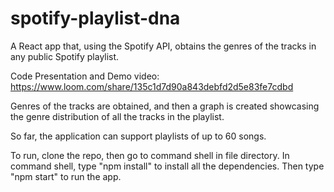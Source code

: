 # spotify-playlist-dna
A React app that, using the Spotify API, obtains the genres of the tracks in any public Spotify playlist.

Code Presentation and Demo video: https://www.loom.com/share/135c1d7d90a843debfd2d5e83fe7cdbd

Genres of the tracks are obtained, and then a graph is created showcasing the genre distribution of all the tracks in the playlist.

So far, the application can support playlists of up to 60 songs.

To run, clone the repo, then go to command shell in file directory.
In command shell, type "npm install" to install all the dependencies.
Then type "npm start" to run the app.
